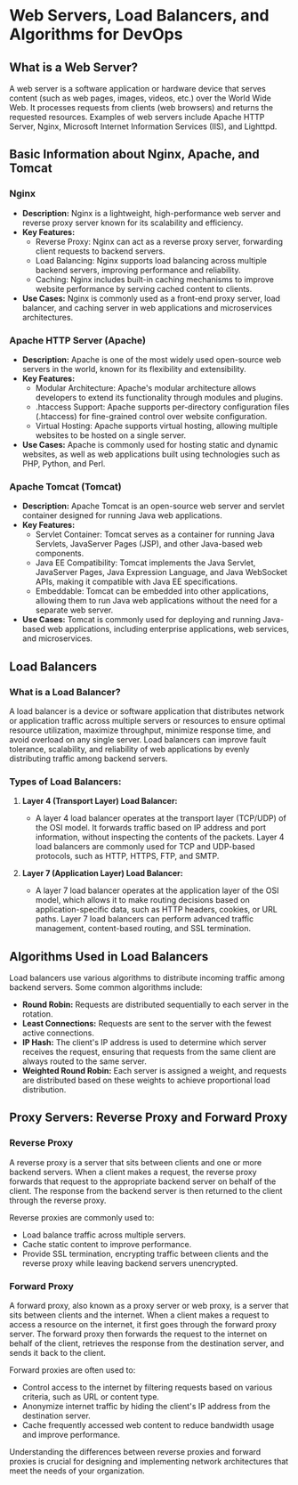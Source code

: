 # Web Servers, Load Balancers, and Algorithms for DevOps

## What is a Web Server?

A web server is a software application or hardware device that serves content (such as web pages, images, videos, etc.) over the World Wide Web. It processes requests from clients (web browsers) and returns the requested resources. Examples of web servers include Apache HTTP Server, Nginx, Microsoft Internet Information Services (IIS), and Lighttpd.

## Basic Information about Nginx, Apache, and Tomcat

### Nginx
- **Description:** Nginx is a lightweight, high-performance web server and reverse proxy server known for its scalability and efficiency.
- **Key Features:**
  - Reverse Proxy: Nginx can act as a reverse proxy server, forwarding client requests to backend servers.
  - Load Balancing: Nginx supports load balancing across multiple backend servers, improving performance and reliability.
  - Caching: Nginx includes built-in caching mechanisms to improve website performance by serving cached content to clients.
- **Use Cases:** Nginx is commonly used as a front-end proxy server, load balancer, and caching server in web applications and microservices architectures.

### Apache HTTP Server (Apache)
- **Description:** Apache is one of the most widely used open-source web servers in the world, known for its flexibility and extensibility.
- **Key Features:**
  - Modular Architecture: Apache's modular architecture allows developers to extend its functionality through modules and plugins.
  - .htaccess Support: Apache supports per-directory configuration files (.htaccess) for fine-grained control over website configuration.
  - Virtual Hosting: Apache supports virtual hosting, allowing multiple websites to be hosted on a single server.
- **Use Cases:** Apache is commonly used for hosting static and dynamic websites, as well as web applications built using technologies such as PHP, Python, and Perl.

### Apache Tomcat (Tomcat)
- **Description:** Apache Tomcat is an open-source web server and servlet container designed for running Java web applications.
- **Key Features:**
  - Servlet Container: Tomcat serves as a container for running Java Servlets, JavaServer Pages (JSP), and other Java-based web components.
  - Java EE Compatibility: Tomcat implements the Java Servlet, JavaServer Pages, Java Expression Language, and Java WebSocket APIs, making it compatible with Java EE specifications.
  - Embeddable: Tomcat can be embedded into other applications, allowing them to run Java web applications without the need for a separate web server.
- **Use Cases:** Tomcat is commonly used for deploying and running Java-based web applications, including enterprise applications, web services, and microservices.

## Load Balancers

### What is a Load Balancer?

A load balancer is a device or software application that distributes network or application traffic across multiple servers or resources to ensure optimal resource utilization, maximize throughput, minimize response time, and avoid overload on any single server. Load balancers can improve fault tolerance, scalability, and reliability of web applications by evenly distributing traffic among backend servers.

### Types of Load Balancers:

1. **Layer 4 (Transport Layer) Load Balancer:**
   - A layer 4 load balancer operates at the transport layer (TCP/UDP) of the OSI model. It forwards traffic based on IP address and port information, without inspecting the contents of the packets. Layer 4 load balancers are commonly used for TCP and UDP-based protocols, such as HTTP, HTTPS, FTP, and SMTP.

2. **Layer 7 (Application Layer) Load Balancer:**
   - A layer 7 load balancer operates at the application layer of the OSI model, which allows it to make routing decisions based on application-specific data, such as HTTP headers, cookies, or URL paths. Layer 7 load balancers can perform advanced traffic management, content-based routing, and SSL termination.

## Algorithms Used in Load Balancers

Load balancers use various algorithms to distribute incoming traffic among backend servers. Some common algorithms include:

- **Round Robin:** Requests are distributed sequentially to each server in the rotation.
- **Least Connections:** Requests are sent to the server with the fewest active connections.
- **IP Hash:** The client's IP address is used to determine which server receives the request, ensuring that requests from the same client are always routed to the same server.
- **Weighted Round Robin:** Each server is assigned a weight, and requests are distributed based on these weights to achieve proportional load distribution.

## Proxy Servers: Reverse Proxy and Forward Proxy

### Reverse Proxy

A reverse proxy is a server that sits between clients and one or more backend servers. When a client makes a request, the reverse proxy forwards that request to the appropriate backend server on behalf of the client. The response from the backend server is then returned to the client through the reverse proxy.

Reverse proxies are commonly used to:

- Load balance traffic across multiple servers.
- Cache static content to improve performance.
- Provide SSL termination, encrypting traffic between clients and the reverse proxy while leaving backend servers unencrypted.

### Forward Proxy

A forward proxy, also known as a proxy server or web proxy, is a server that sits between clients and the internet. When a client makes a request to access a resource on the internet, it first goes through the forward proxy server. The forward proxy then forwards the request to the internet on behalf of the client, retrieves the response from the destination server, and sends it back to the client.

Forward proxies are often used to:

- Control access to the internet by filtering requests based on various criteria, such as URL or content type.
- Anonymize internet traffic by hiding the client's IP address from the destination server.
- Cache frequently accessed web content to reduce bandwidth usage and improve performance.

Understanding the differences between reverse proxies and forward proxies is crucial for designing and implementing network architectures that meet the needs of your organization.
